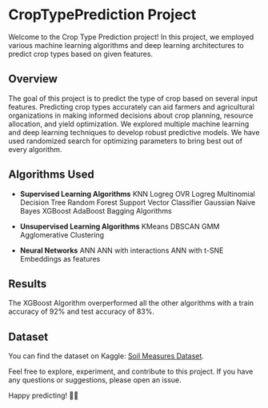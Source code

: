 # CropTypePrediction Project

Welcome to the Crop Type Prediction project! In this project, we employed various machine learning algorithms and deep learning architectures to predict crop types based on given features.

## Overview

The goal of this project is to predict the type of crop based on several input features. Predicting crop types accurately can aid farmers and agricultural organizations in making informed decisions about crop planning, resource allocation, and yield optimization. We explored multiple machine learning and deep learning techniques to develop robust predictive models. We have used randomized search for optimizing parameters to bring best out of every algorithm.

## Algorithms Used

- **Supervised Learning Algorithms**
  KNN
  Logreg OVR
  Logreg Multinomial
  Decision Tree
  Random Forest
  Support Vector Classifier
  Gaussian Naive Bayes
  XGBoost
  AdaBoost
  Bagging Algorithms

- **Unsupervised Learning Algorithms**
  KMeans
  DBSCAN
  GMM
  Agglomerative Clustering
  
- **Neural Networks**
  ANN
  ANN with interactions
  ANN with t-SNE Embeddings as features

## Results
The XGBoost Algorithm overperformed all the other algorithms with a train accuracy of 92% and test accuracy of 83%.

## Dataset

You can find the dataset on Kaggle: [Soil Measures Dataset](https://www.kaggle.com/datasets/amaanawan/soil-measures).

Feel free to explore, experiment, and contribute to this project. If you have any questions or suggestions, please open an issue.

Happy predicting! 🌾🔮
